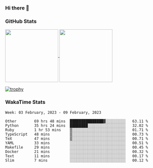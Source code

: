 ### Hi there 👋

### GitHub Stats

<a href="https://github.com/anuraghazra/github-readme-stats">
  <img align="center" height="170px" src="https://github-readme-stats.vercel.app/api/top-langs/?username=tksfjt1024&layout=compact&count_private=true&show_icons=true&show_icons=true&theme=graywhite" />
</a>
<a href="https://github.com/anuraghazra/github-readme-stats">
  <img align="center" height="170px" src="https://github-readme-stats.vercel.app/api?username=tksfjt1024&count_private=true&show_icons=true&show_icons=true&theme=graywhite" />
</a>

[![trophy](https://github-profile-trophy.vercel.app/?username=tksfjt1024)](https://github.com/ryo-ma/github-profile-trophy)

### WakaTime Stats

<!--START_SECTION:waka-->
```text
Week: 03 February, 2023 - 09 February, 2023

Other        69 hrs 48 mins  ███████████████▓░░░░░░░░░   63.11 % 
Python       35 hrs 24 mins  ████████░░░░░░░░░░░░░░░░░   32.02 % 
Ruby         1 hr 53 mins    ▒░░░░░░░░░░░░░░░░░░░░░░░░   01.71 % 
TypeScript   48 mins         ▒░░░░░░░░░░░░░░░░░░░░░░░░   00.73 % 
TeX          47 mins         ▒░░░░░░░░░░░░░░░░░░░░░░░░   00.71 % 
YAML         33 mins         ░░░░░░░░░░░░░░░░░░░░░░░░░   00.51 % 
Makefile     29 mins         ░░░░░░░░░░░░░░░░░░░░░░░░░   00.45 % 
Docker       21 mins         ░░░░░░░░░░░░░░░░░░░░░░░░░   00.32 % 
Text         11 mins         ░░░░░░░░░░░░░░░░░░░░░░░░░   00.17 % 
Slim         7 mins          ░░░░░░░░░░░░░░░░░░░░░░░░░   00.12 % 
```
<!--END_SECTION:waka-->
